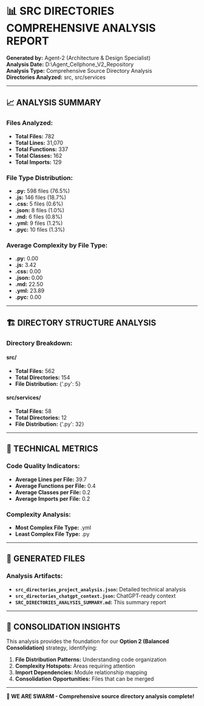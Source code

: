# 📊 **SRC DIRECTORIES COMPREHENSIVE ANALYSIS REPORT**

**Generated by:** Agent-2 (Architecture & Design Specialist)  
**Analysis Date:** D:\Agent_Cellphone_V2_Repository  
**Analysis Type:** Comprehensive Source Directory Analysis  
**Directories Analyzed:** src, src/services

---

## 📈 **ANALYSIS SUMMARY**

### **Files Analyzed:**
- **Total Files:** 782
- **Total Lines:** 31,070
- **Total Functions:** 337
- **Total Classes:** 162
- **Total Imports:** 129

### **File Type Distribution:**
- **.py:** 598 files (76.5%)
- **.js:** 146 files (18.7%)
- **.css:** 5 files (0.6%)
- **.json:** 8 files (1.0%)
- **.md:** 6 files (0.8%)
- **.yml:** 9 files (1.2%)
- **.pyc:** 10 files (1.3%)

### **Average Complexity by File Type:**
- **.py:** 0.00
- **.js:** 3.42
- **.css:** 0.00
- **.json:** 0.00
- **.md:** 22.50
- **.yml:** 23.89
- **.pyc:** 0.00

---

## 🏗️ **DIRECTORY STRUCTURE ANALYSIS**

### **Directory Breakdown:**

#### **src/**
- **Total Files:** 562
- **Total Directories:** 154
- **File Distribution:** {'.py': 5}

#### **src/services/**
- **Total Files:** 58
- **Total Directories:** 12
- **File Distribution:** {'.py': 32}

---

## 🔧 **TECHNICAL METRICS**

### **Code Quality Indicators:**
- **Average Lines per File:** 39.7
- **Average Functions per File:** 0.4
- **Average Classes per File:** 0.2
- **Average Imports per File:** 0.2

### **Complexity Analysis:**
- **Most Complex File Type:** .yml
- **Least Complex File Type:** .py

---

## 📁 **GENERATED FILES**

### **Analysis Artifacts:**
- **`src_directories_project_analysis.json`:** Detailed technical analysis
- **`src_directories_chatgpt_context.json`:** ChatGPT-ready context
- **`SRC_DIRECTORIES_ANALYSIS_SUMMARY.md`:** This summary report

---

## 🎯 **CONSOLIDATION INSIGHTS**

This analysis provides the foundation for our **Option 2 (Balanced Consolidation)** strategy, identifying:
1. **File Distribution Patterns:** Understanding code organization
2. **Complexity Hotspots:** Areas requiring attention
3. **Import Dependencies:** Module relationship mapping
4. **Consolidation Opportunities:** Files that can be merged

---

**🐝 WE ARE SWARM - Comprehensive source directory analysis complete!**
